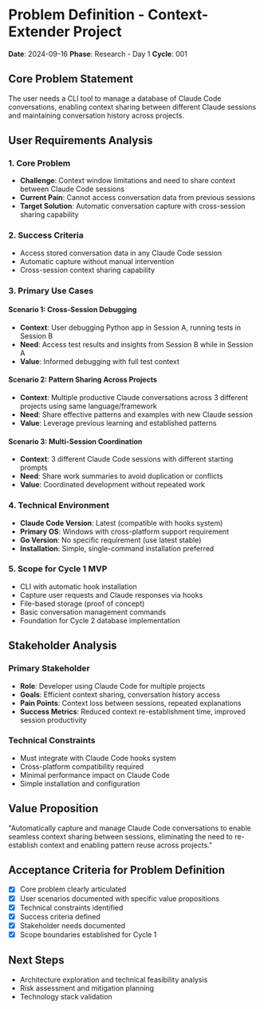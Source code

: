 # Problem Definition - Context-Extender Project

**Date**: 2024-09-16
**Phase**: Research - Day 1
**Cycle**: 001

## Core Problem Statement

The user needs a CLI tool to manage a database of Claude Code conversations, enabling context sharing between different Claude sessions and maintaining conversation history across projects.

## User Requirements Analysis

### 1. Core Problem
- **Challenge**: Context window limitations and need to share context between Claude Code sessions
- **Current Pain**: Cannot access conversation data from previous sessions
- **Target Solution**: Automatic conversation capture with cross-session sharing capability

### 2. Success Criteria
- Access stored conversation data in any Claude Code session
- Automatic capture without manual intervention
- Cross-session context sharing capability

### 3. Primary Use Cases

#### Scenario 1: Cross-Session Debugging
- **Context**: User debugging Python app in Session A, running tests in Session B
- **Need**: Access test results and insights from Session B while in Session A
- **Value**: Informed debugging with full test context

#### Scenario 2: Pattern Sharing Across Projects
- **Context**: Multiple productive Claude conversations across 3 different projects using same language/framework
- **Need**: Share effective patterns and examples with new Claude session
- **Value**: Leverage previous learning and established patterns

#### Scenario 3: Multi-Session Coordination
- **Context**: 3 different Claude Code sessions with different starting prompts
- **Need**: Share work summaries to avoid duplication or conflicts
- **Value**: Coordinated development without repeated work

### 4. Technical Environment
- **Claude Code Version**: Latest (compatible with hooks system)
- **Primary OS**: Windows with cross-platform support requirement
- **Go Version**: No specific requirement (use latest stable)
- **Installation**: Simple, single-command installation preferred

### 5. Scope for Cycle 1 MVP
- CLI with automatic hook installation
- Capture user requests and Claude responses via hooks
- File-based storage (proof of concept)
- Basic conversation management commands
- Foundation for Cycle 2 database implementation

## Stakeholder Analysis

### Primary Stakeholder
- **Role**: Developer using Claude Code for multiple projects
- **Goals**: Efficient context sharing, conversation history access
- **Pain Points**: Context loss between sessions, repeated explanations
- **Success Metrics**: Reduced context re-establishment time, improved session productivity

### Technical Constraints
- Must integrate with Claude Code hooks system
- Cross-platform compatibility required
- Minimal performance impact on Claude Code
- Simple installation and configuration

## Value Proposition
"Automatically capture and manage Claude Code conversations to enable seamless context sharing between sessions, eliminating the need to re-establish context and enabling pattern reuse across projects."

## Acceptance Criteria for Problem Definition
- [x] Core problem clearly articulated
- [x] User scenarios documented with specific value propositions
- [x] Technical constraints identified
- [x] Success criteria defined
- [x] Stakeholder needs documented
- [x] Scope boundaries established for Cycle 1

## Next Steps
- Architecture exploration and technical feasibility analysis
- Risk assessment and mitigation planning
- Technology stack validation